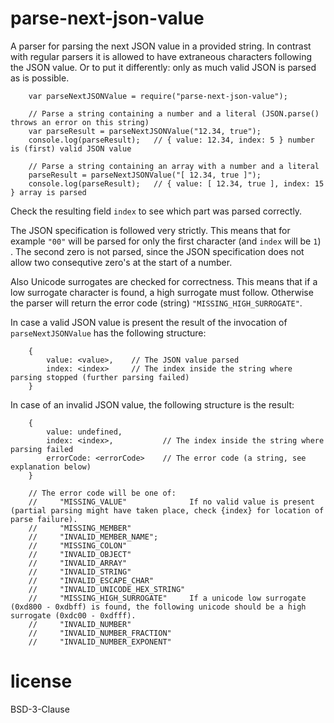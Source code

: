 # parse-next-json-value

A parser for parsing the next JSON value in a provided string. In contrast with regular parsers it is allowed
to have extraneous characters following the JSON value. Or to put it differently: only as much valid JSON is parsed
as is possible.

```
	var parseNextJSONValue = require("parse-next-json-value");

	// Parse a string containing a number and a literal (JSON.parse() throws an error on this string)
	var parseResult = parseNextJSONValue("12.34, true");
	console.log(parseResult);	// { value: 12.34, index: 5 } number is (first) valid JSON value

	// Parse a string containing an array with a number and a literal
	parseResult = parseNextJSONValue("[ 12.34, true ]");
	console.log(parseResult);	// { value: [ 12.34, true ], index: 15 } array is parsed
```

Check the resulting field `index` to see which part was parsed correctly.

The JSON specification is followed very strictly. This means that for example `"00"` will be parsed for only the
first character (and `index` will be `1`) . The second zero is not parsed, since the JSON specification does not
allow two consequtive zero's at the start of a number.

Also Unicode surrogates are checked for correctness. This means that if a low surrogate character is found,
a high surrogate must follow. Otherwise the parser will return the error code (string) `"MISSING_HIGH_SURROGATE"`.

In case a valid JSON value is present the result of the invocation of `parseNextJSONValue` has the following structure:

```
	{
		value: <value>,    // The JSON value parsed
		index: <index>     // The index inside the string where parsing stopped (further parsing failed)
	}
```

In case of an invalid JSON value, the following structure is the result:

```
	{
		value: undefined,
		index: <index>,           // The index inside the string where parsing failed
		errorCode: <errorCode>    // The error code (a string, see explanation below)
	}

	// The error code will be one of:
	//     "MISSING_VALUE"              If no valid value is present (partial parsing might have taken place, check {index} for location of parse failure).
	//     "MISSING_MEMBER"
	//     "INVALID_MEMBER_NAME";
	//     "MISSING_COLON"
	//     "INVALID_OBJECT"
	//     "INVALID_ARRAY"
	//     "INVALID_STRING"
	//     "INVALID_ESCAPE_CHAR"
	//     "INVALID_UNICODE_HEX_STRING"
	//     "MISSING_HIGH_SURROGATE"     If a unicode low surrogate (0xd800 - 0xdbff) is found, the following unicode should be a high surrogate (0xdc00 - 0xdfff).
	//     "INVALID_NUMBER"
	//     "INVALID_NUMBER_FRACTION"
	//     "INVALID_NUMBER_EXPONENT"
```

# license

BSD-3-Clause
